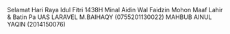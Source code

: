 Selamat Hari Raya Idul Fitri 1438H
Minal Aidin Wal Faidzin Mohon Maaf Lahir & Batin Pa
UAS LARAVEL 
M.BAIHAQY (0755201130022)
MAHBUB AINUL YAQIN (2014150076) 